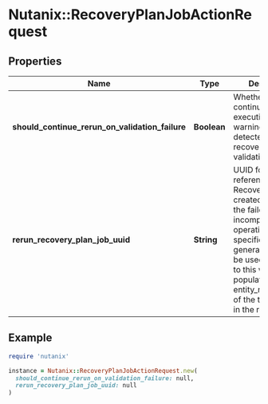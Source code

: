 # Nutanix::RecoveryPlanJobActionRequest

## Properties

| Name | Type | Description | Notes |
| ---- | ---- | ----------- | ----- |
| **should_continue_rerun_on_validation_failure** | **Boolean** | Whether to continue rerun execution if warnings are detected during recovery validations.  | [optional][default to false] |
| **rerun_recovery_plan_job_uuid** | **String** | UUID for referencing the new Recovery Plan Job created for running the failed and incomplete operations. If not specified system generated one will be used. Reference to this will also be populated in entity_reference_list of the task returned in the response.  | [optional] |

## Example

```ruby
require 'nutanix'

instance = Nutanix::RecoveryPlanJobActionRequest.new(
  should_continue_rerun_on_validation_failure: null,
  rerun_recovery_plan_job_uuid: null
)
```

